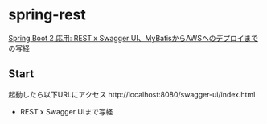 # spring-rest

[Spring Boot 2 応用: REST x Swagger UI、MyBatisからAWSへのデプロイまで](https://www.amazon.co.jp/gp/product/B08RL67N9S/ref=ppx_yo_dt_b_d_asin_title_o01?ie=UTF8&psc=1)の写経

## Start
起動したら以下URLにアクセス
http://localhost:8080/swagger-ui/index.html

- REST x Swagger UIまで写経
